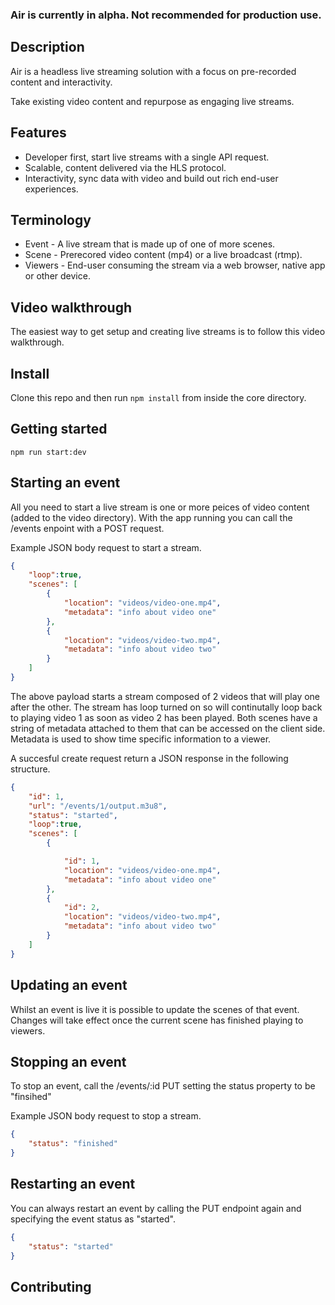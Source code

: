 ### Air is currently in alpha. Not recommended for production use.

## Description

Air is a headless live streaming solution with a focus on pre-recorded content and interactivity. 

Take existing video content and repurpose as engaging live streams.

## Features
 - Developer first, start live streams with a single API request.
 - Scalable, content delivered via the HLS protocol. 
 - Interactivity, sync data with video and build out rich end-user experiences.

## Terminology
 - Event - A live stream that is made up of one of more scenes.
 - Scene - Prerecored video content (mp4) or a live broadcast (rtmp).
 - Viewers - End-user consuming the stream via a web browser, native app or other device.

## Video walkthrough
The easiest way to get setup and creating live streams is to follow this video walkthrough.

## Install
Clone this repo and then run ```npm install``` from inside the core directory.


## Getting started
```npm run start:dev```


## Starting an event
All you need to start a live stream is one or more peices of video content (added to the video directory). With the app running you can call the /events enpoint with a POST request.

Example JSON body request to start a stream. 

```json
{
    "loop":true,
    "scenes": [
        {
            "location": "videos/video-one.mp4",
            "metadata": "info about video one"
        },
        {
            "location": "videos/video-two.mp4",
            "metadata": "info about video two"
        }
    ]
}

```

The above payload starts a stream composed of 2 videos that will play one after the other. The stream has loop turned on so will continutally loop back to playing video 1 as soon as video 2 has been played. Both scenes have a string of metadata attached to them that can be accessed on the client side. Metadata is used to show time specific information to a viewer.

A succesful create request return a JSON response in the following structure.

```json
{
    "id": 1,
    "url": "/events/1/output.m3u8",
    "status": "started",
    "loop":true,
    "scenes": [
        {

            "id": 1,
            "location": "videos/video-one.mp4",
            "metadata": "info about video one"
        },
        {
            "id": 2,
            "location": "videos/video-two.mp4",
            "metadata": "info about video two"
        }
    ]
}

```

## Updating an event
Whilst an event is live it is possible to update the scenes of that event. Changes will take effect once the current scene has finished playing to viewers.


## Stopping an event
To stop an event, call the /events/:id PUT setting the status property to be "finsihed"

Example JSON body request to stop a stream.

```json
{
    "status": "finished"
}

```

## Restarting an event

You can always restart an event by calling the PUT endpoint again and specifying the event status as "started".

```json
{
    "status": "started"
}

```


## Contributing 

